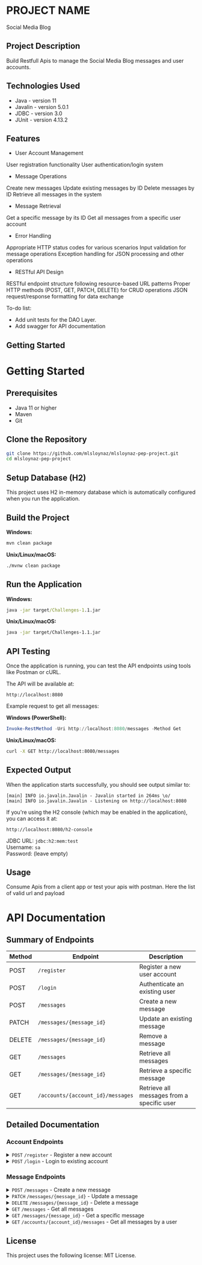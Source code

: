 # PROJECT NAME 
Social Media Blog

## Project Description

Build Restfull Apis to manage the Social Media Blog messages and user accounts.

## Technologies Used

* Java - version 11
* Javalin - version 5.0.1
* JDBC - version 3.0
* JUnit - version 4.13.2

## Features

* User Account Management

User registration functionality
User authentication/login system


* Message Operations

Create new messages
Update existing messages by ID
Delete messages by ID
Retrieve all messages in the system


* Message Retrieval

Get a specific message by its ID
Get all messages from a specific user account


* Error Handling

Appropriate HTTP status codes for various scenarios
Input validation for message operations
Exception handling for JSON processing and other operations


* RESTful API Design

RESTful endpoint structure following resource-based URL patterns
Proper HTTP methods (POST, GET, PATCH, DELETE) for CRUD operations
JSON request/response formatting for data exchange

To-do list:
* Add unit tests for the DAO Layer. 
* Add swagger for API documentation

## Getting Started

# Getting Started

## Prerequisites
- Java 11 or higher
- Maven
- Git

## Clone the Repository
```bash
git clone https://github.com/mlsloynaz/mlsloynaz-pep-project.git
cd mlsloynaz-pep-project
```

## Setup Database (H2)
This project uses H2 in-memory database which is automatically configured when you run the application.

## Build the Project

**Windows:**
```cmd
mvn clean package
```

**Unix/Linux/macOS:**
```bash
./mvnw clean package
```

## Run the Application

**Windows:**
```cmd
java -jar target/Challenges-1.1.jar
```

**Unix/Linux/macOS:**
```bash
java -jar target/Challenges-1.1.jar
```

## API Testing
Once the application is running, you can test the API endpoints using tools like Postman or cURL.

The API will be available at:
```
http://localhost:8080
```

Example request to get all messages:

**Windows (PowerShell):**
```powershell
Invoke-RestMethod -Uri http://localhost:8080/messages -Method Get
```

**Unix/Linux/macOS:**
```bash
curl -X GET http://localhost:8080/messages
```

## Expected Output

When the application starts successfully, you should see output similar to:
```
[main] INFO io.javalin.Javalin - Javalin started in 264ms \o/
[main] INFO io.javalin.Javalin - Listening on http://localhost:8080
```

If you're using the H2 console (which may be enabled in the application), you can access it at:
```
http://localhost:8080/h2-console
```

JDBC URL: `jdbc:h2:mem:test`  
Username: `sa`  
Password: (leave empty)

## Usage

Consume Apis from a client app or test your apis with postman. 
Here the list of valid url and payload
# API Documentation

## Summary of Endpoints

| Method | Endpoint | Description |
|--------|----------|-------------|
| POST | `/register` | Register a new user account |
| POST | `/login` | Authenticate an existing user |
| POST | `/messages` | Create a new message |
| PATCH | `/messages/{message_id}` | Update an existing message |
| DELETE | `/messages/{message_id}` | Remove a message |
| GET | `/messages` | Retrieve all messages |
| GET | `/messages/{message_id}` | Retrieve a specific message |
| GET | `/accounts/{account_id}/messages` | Retrieve all messages from a specific user |

## Detailed Documentation

### Account Endpoints

<details>
  <summary><code>POST</code> <code>/register</code> - Register a new account</summary>

#### Request Body
```json
{
  "username": "string",
  "password": "string"
}
```

#### Responses
- `200 OK` - Account created successfully
- `400 Bad Request` - Username taken or invalid input

#### Response Example (200 OK)
```json
{
  "account_id": 1,
  "username": "johndoe",
  "password": "password123"
}
```
</details>

<details>
  <summary><code>POST</code> <code>/login</code> - Login to existing account</summary>

#### Request Body
```json
{
  "username": "string",
  "password": "string"
}
```

#### Responses
- `200 OK` - Login successful
- `401 Unauthorized` - Invalid credentials

#### Response Example (200 OK)
```json
{
  "account_id": 1,
  "username": "johndoe",
  "password": "password123"
}
```
</details>

### Message Endpoints

<details>
  <summary><code>POST</code> <code>/messages</code> - Create a new message</summary>

#### Request Body
```json
{
  "posted_by": 1,
  "message_text": "Hello world!",
  "time_posted_epoch": 1609459200000
}
```

#### Responses
- `200 OK` - Message created successfully
- `400 Bad Request` - Invalid input or constraints violated

#### Response Example (200 OK)
```json
{
  "message_id": 1,
  "posted_by": 1,
  "message_text": "Hello world!",
  "time_posted_epoch": 1609459200000
}
```
</details>

<details>
  <summary><code>PATCH</code> <code>/messages/{message_id}</code> - Update a message</summary>

#### Path Parameters
- `message_id` - ID of the message to update

#### Request Body
```json
{
  "message_text": "Updated message text"
}
```

#### Responses
- `200 OK` - Message updated successfully
- `400 Bad Request` - Message not found or invalid input

#### Response Example (200 OK)
```json
{
  "message_id": 1,
  "posted_by": 1,
  "message_text": "Updated message text",
  "time_posted_epoch": 1609459200000
}
```
</details>

<details>
  <summary><code>DELETE</code> <code>/messages/{message_id}</code> - Delete a message</summary>

#### Path Parameters
- `message_id` - ID of the message to delete

#### Responses
- `200 OK` - Message deleted successfully
- `400 Bad Request` - Message not found

#### Response Example (200 OK)
```json
{
  "message_id": 1,
  "posted_by": 1,
  "message_text": "Hello world!",
  "time_posted_epoch": 1609459200000
}
```
</details>

<details>
  <summary><code>GET</code> <code>/messages</code> - Get all messages</summary>

#### Responses
- `200 OK` - Returns all messages

#### Response Example (200 OK)
```json
[
  {
    "message_id": 1,
    "posted_by": 1,
    "message_text": "Hello world!",
    "time_posted_epoch": 1609459200000
  },
  {
    "message_id": 2,
    "posted_by": 2,
    "message_text": "Another message",
    "time_posted_epoch": 1609459300000
  }
]
```
</details>

<details>
  <summary><code>GET</code> <code>/messages/{message_id}</code> - Get a specific message</summary>

#### Path Parameters
- `message_id` - ID of the message to retrieve

#### Responses
- `200 OK` - Returns the requested message
- Empty response if message not found

#### Response Example (200 OK)
```json
{
  "message_id": 1,
  "posted_by": 1,
  "message_text": "Hello world!",
  "time_posted_epoch": 1609459200000
}
```
</details>

<details>
  <summary><code>GET</code> <code>/accounts/{account_id}/messages</code> - Get all messages by a user</summary>

#### Path Parameters
- `account_id` - ID of the user account

#### Responses
- `200 OK` - Returns all messages by the specified user

#### Response Example (200 OK)
```json
[
  {
    "message_id": 1,
    "posted_by": 1,
    "message_text": "Hello world!",
    "time_posted_epoch": 1609459200000
  },
  {
    "message_id": 3,
    "posted_by": 1,
    "message_text": "My second message",
    "time_posted_epoch": 1609459400000
  }
]
```
</details>


## License

This project uses the following license: MIT License.

